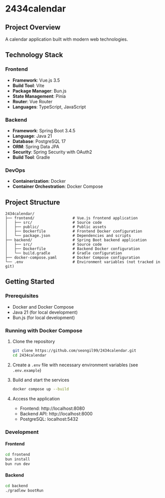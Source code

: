 # 2434calendar

## Project Overview

A calendar application built with modern web technologies.

## Technology Stack

### Frontend
- **Framework**: Vue.js 3.5
- **Build Tool**: Vite
- **Package Manager**: Bun.js
- **State Management**: Pinia
- **Router**: Vue Router
- **Languages**: TypeScript, JavaScript

### Backend
- **Framework**: Spring Boot 3.4.5
- **Language**: Java 21
- **Database**: PostgreSQL 17
- **ORM**: Spring Data JPA
- **Security**: Spring Security with OAuth2
- **Build Tool**: Gradle

### DevOps
- **Containerization**: Docker
- **Container Orchestration**: Docker Compose

## Project Structure

```
2434calendar/
├── frontend/                 # Vue.js frontend application
│   ├── src/                  # Source code
│   ├── public/               # Public assets
│   ├── Dockerfile            # Frontend Docker configuration
│   └── package.json          # Dependencies and scripts
├── backend/                  # Spring Boot backend application
│   ├── src/                  # Source code
│   ├── Dockerfile            # Backend Docker configuration
│   └── build.gradle          # Gradle configuration
├── docker-compose.yaml       # Docker Compose configuration
└── .env                      # Environment variables (not tracked in git)
```

## Getting Started

### Prerequisites
- Docker and Docker Compose
- Java 21 (for local development)
- Bun.js (for local development)

### Running with Docker Compose

1. Clone the repository
   ```bash
   git clone https://github.com/seongil99/2434calendar.git
   cd 2434calendar
   ```

2. Create a `.env` file with necessary environment variables (see `.env.example`)

3. Build and start the services
   ```bash
   docker compose up --build
   ```

4. Access the application
   - Frontend: http://localhost:8080
   - Backend API: http://localhost:8000
   - PostgreSQL: localhost:5432

### Development

#### Frontend
```bash
cd frontend
bun install
bun run dev
```

#### Backend
```bash
cd backend
./gradlew bootRun
```
